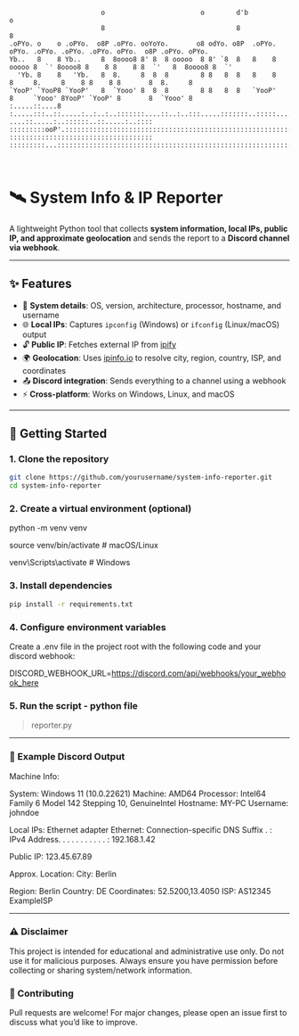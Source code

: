 ```
                                                                                                                             
                       o                        o        d'b                                                 o               
                       8                                 8                                                   8               
.oPYo. o    o .oPYo.  o8P .oPYo. ooYoYo.       o8 odYo. o8P  .oPYo.       oPYo. .oPYo. .oPYo. .oPYo. oPYo.  o8P .oPYo. oPYo. 
Yb..   8    8 Yb..     8  8oooo8 8' 8  8 ooooo  8 8' `8  8   8    8 ooooo 8  `' 8oooo8 8    8 8    8 8  `'   8  8oooo8 8  `' 
  'Yb. 8    8   'Yb.   8  8.     8  8  8        8 8   8  8   8    8       8     8.     8    8 8    8 8       8  8.     8     
`YooP' `YooP8 `YooP'   8  `Yooo' 8  8  8        8 8   8  8   `YooP'       8     `Yooo' 8YooP' `YooP' 8       8  `Yooo' 8     
:.....::....8 :.....:::..::.....:..:..:..:::::::....::..:..:::.....:::::::..:::::.....:8 ....::.....:..::::::..::.....:..::::
:::::::::ooP'.:::::::::::::::::::::::::::::::::::::::::::::::::::::::::::::::::::::::::8 ::::::::::::::::::::::::::::::::::::
:::::::::...:::::::::::::::::::::::::::::::::::::::::::::::::::::::::::::::::::::::::::..::::::::::::::::::::::::::::::::::::
                                                                                                                                                                                                                                                                                          
                                                                                                                                                                                                                 
```
# 🛰️ System Info & IP Reporter

A lightweight Python tool that collects **system information, local IPs, public IP, and approximate geolocation** and sends the report to a **Discord channel via webhook**.

---

## ✨ Features

- 📡 **System details**: OS, version, architecture, processor, hostname, and username  
- 🌐 **Local IPs**: Captures `ipconfig` (Windows) or `ifconfig` (Linux/macOS) output  
- 🔓 **Public IP**: Fetches external IP from [ipify](https://www.ipify.org)  
- 🌍 **Geolocation**: Uses [ipinfo.io](https://ipinfo.io) to resolve city, region, country, ISP, and coordinates  
- 📤 **Discord integration**: Sends everything to a channel using a webhook  
- ⚡ **Cross-platform**: Works on Windows, Linux, and macOS  

---

## 🚀 Getting Started

### 1. Clone the repository
```bash
git clone https://github.com/yourusername/system-info-reporter.git
cd system-info-reporter
```

### 2. Create a virtual environment (optional)
python -m venv venv

source venv/bin/activate   # macOS/Linux

venv\Scripts\activate  # Windows

### 3. Install dependencies
```bash
pip install -r requirements.txt
```

### 4. Configure environment variables

Create a .env file in the project root with the following code and your discord webhook:

DISCORD_WEBHOOK_URL=https://discord.com/api/webhooks/your_webhook_here

### 5. Run the script - python file
> reporter.py

---

### 📸 Example Discord Output
Machine Info:

System: Windows 11 (10.0.22621)
Machine: AMD64
Processor: Intel64 Family 6 Model 142 Stepping 10, GenuineIntel
Hostname: MY-PC
Username: johndoe

Local IPs:
Ethernet adapter Ethernet:
   Connection-specific DNS Suffix  . :
   IPv4 Address. . . . . . . . . . . : 192.168.1.42

Public IP:
123.45.67.89

Approx. Location:
City: Berlin

Region: Berlin
Country: DE
Coordinates: 52.5200,13.4050
ISP: AS12345 ExampleISP

---

### ⚠️ Disclaimer

This project is intended for educational and administrative use only.
Do not use it for malicious purposes. Always ensure you have permission before collecting or sharing system/network information.

### 🤝 Contributing

Pull requests are welcome! For major changes, please open an issue first to discuss what you’d like to improve.
